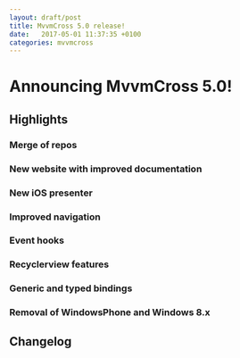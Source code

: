 ```yaml
---
layout: draft/post
title: MvvmCross 5.0 release!
date:   2017-05-01 11:37:35 +0100
categories: mvvmcross
---
```


# Announcing MvvmCross 5.0!

## Highlights

### Merge of repos

### New website with improved documentation

### New iOS presenter

### Improved navigation

### Event hooks

### Recyclerview features

### Generic and typed bindings

### Removal of WindowsPhone and Windows 8.x

## Changelog
